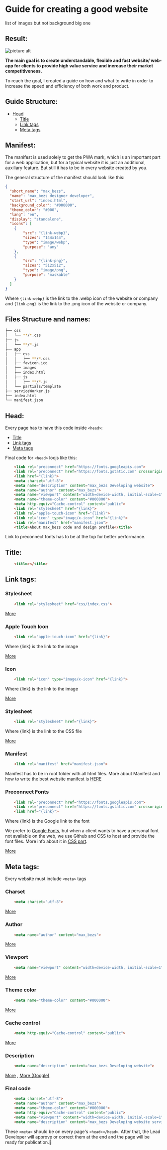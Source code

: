 
# Guide for creating a good website
list of images but not background big one
## Result:

![picture alt](https://raw.githubusercontent.com/maxbezs/max_bezs-website-images/main/matrics.webp "all 4 Google matrics 100")

__The main goal is to create understandable, flexible and fast website/ web-app for clients to provide high value service and increase their market competitiveness.__

To reach the goal, I created a guide on how and what to write in order to increase the speed and efficiency of both work and product.

## Guide Structure:
* [Head](#head)
    * [Title](#title)
    * [Link tags](#link-tags)
    * [Meta tags](#meta-tags)

<a name="manifest"></a>

## Manifest:

The manifest is used solely to get the PWA mark, which is an important part for a web application, but for a typical website it is just an additional, auxiliary feature. But still it has to be in every website created by you.

The general structure of the manifest should look like this:
```json
{
  "short_name": "max_bezs",
  "name": "max_bezs designer developer",
  "start_url": "index.html",
  "background_color": "#000000",
  "theme_color": "#000",
  "lang": "en",
  "display": "standalone",
  "icons": [
    {
        "src": "{link-webp}",
        "sizes": "144x144",
        "type": "image/webp",
        "purpose": "any"
    },
    {
        "src": "{link-png}",
        "sizes": "512x512",
        "type": "image/png",
        "purpose": "maskable"
    }
  ]
}
```
Where `{link-webp}` is the link to the .webp icon of the website or company and `{link-png}` is the link to the .png icon of the website or company. 

## Files Structure and names:

```bash
├── css
│   └── **/*.css
├── js
│   └── **/*.js
├── app
│   ├── css
│   │   ├── **/*.css
│   ├── favicon.ico
│   ├── images
│   ├── index.html
│   ├── js
│   │   ├── **/*.js
│   └── partials/template
├── serviceWorker.js
├── index.html
└── manifest.json
```

<a name="head"></a>

## Head:

Every page has to have this code inside `<head>`:
* [Title](#title)
* [Link tags](#link-tags)
* [Meta tags](#meta-tags)

Final code for `<head>` loojs like this:

```html
    <link rel="preconnect" href="https://fonts.googleapis.com">
    <link rel="preconnect" href="https://fonts.gstatic.com" crossorigin>
    <link href="{link}">
    <meta charset="utf-8">
    <meta name="description" content="max_bezs Developing website">
    <meta name="author" content="max_bezs">
    <meta name="viewport" content="width=device-width, initial-scale=1">
    <meta name="theme-color" content="#000000">
    <meta http-equiv="Cache-control" content="public">
    <link rel="stylesheet" href="{link}">
    <link rel="apple-touch-icon" href="{link}">
    <link rel="icon" type="image/x-icon" href="{link}">
    <link rel="manifest" href="manifest.json">
    <title>About max_bezs code and design profile</title>
```

Link to preconnect fonts has to be at the top for better performance.

<a name="title"></a>
## Title:

```html
    <title></title>
```

## Link tags: 

<a name="link-tags"></a>

### Stylesheet

```html
    <link rel="stylesheet" href="css/index.css">
```
[More](https://www.dofactory.com/html/rel/stylesheet "link")

### Apple Touch Icon

```html
    <link rel="apple-touch-icon" href="{link}">
```
Where {link} is the link to the image

[More](https://webhint.io/docs/user-guide/hints/hint-apple-touch-icons/ "link")

### Icon

```html
    <link rel="icon" type="image/x-icon" href="{link}">
```
Where {link} is the link to the image

[More](https://www.w3schools.com/html/html_favicon.asp "link")

### Stylesheet

```html
    <link rel="stylesheet" href="{link}">
```
Where {link} is the link to the CSS file

[More](https://www.w3schools.com/css/css_howto.asps "link")

### Manifest

```html
    <link rel="manifest" href="manifest.json">
```

Manifest has to be in root folder with all html files. More about Manifest and how to write the best website manifest is [HERE](#manifest)

### Preconnect Fonts

```html
    <link rel="preconnect" href="https://fonts.googleapis.com">
    <link rel="preconnect" href="https://fonts.gstatic.com" crossorigin>
    <link href="{link}">
```
Where {link} is the Google link to the font

We prefer to [Google Fonts](https://fonts.google.com/ "Google Fonts"), but when a client wants to have a personal font not available on the web, we use Github and CSS to host and provide the font files. More info about it in [CSS part](#css).

[More](https://web.dev/font-best-practices/ "link")

## Meta tags: 

<a name="meta-tags"></a>

Every website must include `<meta>` tags

### Charset

```html
    <meta charset="utf-8">
````
[More](https://www.w3schools.com/html/html_charset.asp "meta tag link")

  

### Author

```html
    <meta name="author" content="max_bezs">
````
[More](https://www.w3schools.com/tags/att_meta_name.asp "meta tag link")

  

### Viewport

```html
    <meta name="viewport" content="width=device-width, initial-scale=1">
```
[More](https://developer.mozilla.org/en-US/docs/Web/HTML/Viewport_meta_tag "meta tag link")

  

### Theme color

```html
    <meta name="theme-color" content="#000000">
```
[More](https://developer.mozilla.org/en-US/docs/Web/HTML/Element/meta/name/theme-color "meta tag link")

  

### Cache control

```html
    <meta http-equiv="Cache-control" content="public">
```
[More](https://developer.mozilla.org/en-US/docs/Web/HTTP/Headers/Cache-Control "meta tag link")

  

### Description

```html
    <meta name="description" content="max_bezs Developing website">
```
[More](https://developer.mozilla.org/en-US/docs/Web/HTML/Viewport_meta_tag "meta tag link") , [More (Google)](https://developers.google.com/search/docs/crawling-indexing/special-tags "meta tag link")

  

### Final code

```html
    <meta charset="utf-8">
    <meta name="author" content="max_bezs">
    <meta name="theme-color" content="#000000">
    <meta http-equiv="Cache-control" content="public">
    <meta name="viewport" content="width=device-width, initial-scale=1">
    <meta name="description" content="max_bezs Developing website service">
```

These `<meta>` should be on every page's `<head></head>`. After that, the Lead Developer will approve or correct them at the end and the page will be ready for publication.🥳

<a name="css"></a>


